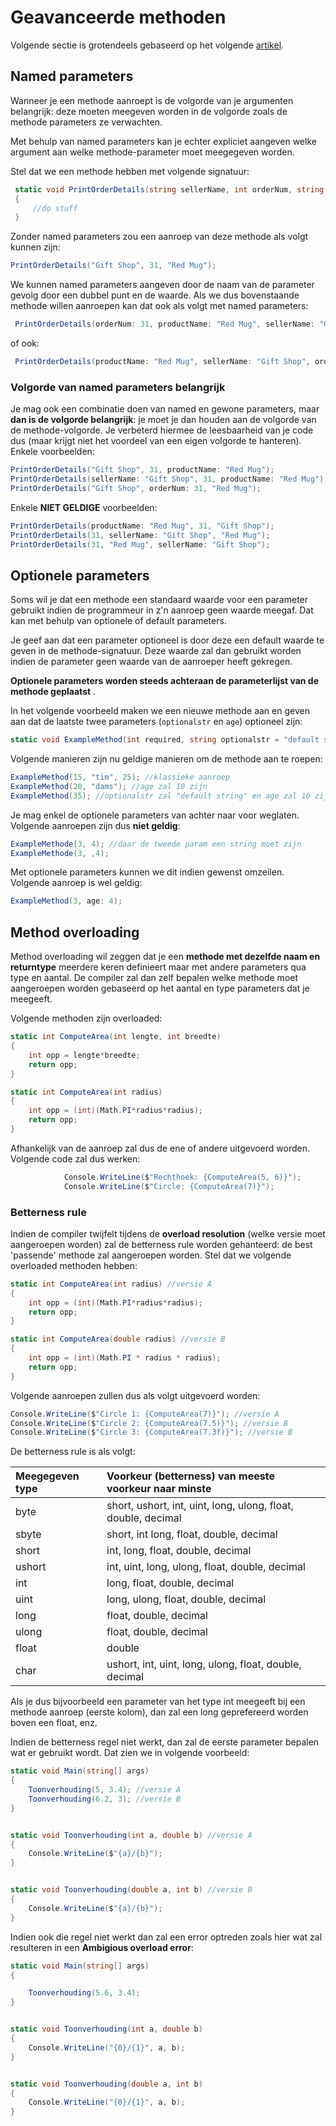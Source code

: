 # Geavanceerde methoden

Volgende sectie is grotendeels gebaseerd op het volgende [artikel](https://docs.microsoft.com/en-us/dotnet/csharp/programming-guide/classes-and-structs/named-and-optional-arguments).

## Named parameters

Wanneer je een methode aanroept is de volgorde van je argumenten belangrijk: deze moeten meegeven worden in de volgorde zoals de methode parameters ze verwachten.

Met behulp van named parameters kan je echter expliciet aangeven welke argument aan welke methode-parameter moet meegegeven worden.

Stel dat we een methode hebben met volgende signatuur:

```csharp
 static void PrintOrderDetails(string sellerName, int orderNum, string productName)
 {
     //do stuff
 }
```

Zonder named parameters zou een aanroep van deze methode als volgt kunnen zijn:

```csharp
PrintOrderDetails("Gift Shop", 31, "Red Mug");
```

We kunnen named parameters aangeven door de naam van de parameter gevolg door een dubbel punt en de waarde. Als we dus bovenstaande methode willen aanroepen kan dat ook als volgt met named parameters:

```csharp
 PrintOrderDetails(orderNum: 31, productName: "Red Mug", sellerName: "Gift Shop");
```

of ook:

```csharp
 PrintOrderDetails(productName: "Red Mug", sellerName: "Gift Shop", orderNum: 31);
```

### Volgorde van named parameters belangrijk

Je mag ook een combinatie doen van named en gewone parameters, maar **dan is de volgorde belangrijk**: je moet je dan houden aan de volgorde van de methode-volgorde. Je verbeterd hiermee de leesbaarheid van je code dus \(maar krijgt niet het voordeel van een eigen volgorde te hanteren\). Enkele voorbeelden:

```csharp
PrintOrderDetails("Gift Shop", 31, productName: "Red Mug");
PrintOrderDetails(sellerName: "Gift Shop", 31, productName: "Red Mug");    // C# 7.2 onwards
PrintOrderDetails("Gift Shop", orderNum: 31, "Red Mug");
```

Enkele **NIET GELDIGE** voorbeelden:

```csharp
PrintOrderDetails(productName: "Red Mug", 31, "Gift Shop");
PrintOrderDetails(31, sellerName: "Gift Shop", "Red Mug");
PrintOrderDetails(31, "Red Mug", sellerName: "Gift Shop");
```

## Optionele parameters

Soms wil je dat een methode een standaard waarde voor een parameter gebruikt indien de programmeur in z'n aanroep geen waarde meegaf. Dat kan met behulp van optionele of default parameters.

Je geef aan dat een parameter optioneel is door deze een default waarde te geven in de methode-signatuur. Deze waarde zal dan gebruikt worden indien de parameter geen waarde van de aanroeper heeft gekregen.

**Optionele parameters worden steeds achteraan de parameterlijst van de methode geplaatst** .

In het volgende voorbeeld maken we een nieuwe methode aan en geven aan dat de laatste twee parameters \(`optionalstr` en `age`\) optioneel zijn:

```csharp
static void ExampleMethod(int required, string optionalstr = "default string", int age = 10)
```

Volgende manieren zijn nu geldige manieren om de methode aan te roepen:

```csharp
ExampleMethod(15, "tim", 25); //klassieke aanroep
ExampleMethod(20, "dams"); //age zal 10 zijn
ExampleMethod(35); //optionalstr zal "default string" en age zal 10 zijn
```

Je mag enkel de optionele parameters van achter naar voor weglaten. Volgende aanroepen zijn dus **niet geldig**:

```csharp
ExampleMethode(3, 4); //daar de tweede param een string moet zijn
ExampleMethode(3, ,4);
```

Met optionele parameters kunnen we dit indien gewenst omzeilen. Volgende aanroep is wel geldig:

```csharp
ExampleMethod(3, age: 4);
```

## Method overloading

Method overloading wil zeggen dat je een **methode met dezelfde naam en returntype** meerdere keren definieert maar met andere parameters qua type en aantal. De compiler zal dan zelf bepalen welke methode moet aangeroepen worden gebaseerd op het aantal en type parameters dat je meegeeft.

Volgende methoden zijn overloaded:

```csharp
static int ComputeArea(int lengte, int breedte)
{
    int opp = lengte*breedte;
    return opp;
}

static int ComputeArea(int radius)
{
    int opp = (int)(Math.PI*radius*radius);
    return opp;
}
```

Afhankelijk van de aanroep zal dus de ene of andere uitgevoerd worden. Volgende code zal dus werken:

```csharp
            Console.WriteLine($"Rechthoek: {ComputeArea(5, 6)}");
            Console.WriteLine($"Circle: {ComputeArea(7)}");
```

### Betterness rule

Indien de compiler twijfelt tijdens de **overload resolution** \(welke versie moet aangeroepen worden\) zal de betterness rule worden gehanteerd: de best 'passende' methode zal aangeroepen worden. Stel dat we volgende overloaded methoden hebben:

```csharp
static int ComputeArea(int radius) //versie A
{
    int opp = (int)(Math.PI*radius*radius);
    return opp;
}

static int ComputeArea(double radius) //versie B
{
    int opp = (int)(Math.PI * radius * radius);
    return opp;
}
```

Volgende aanroepen zullen dus als volgt uitgevoerd worden:

```csharp
Console.WriteLine($"Circle 1: {ComputeArea(7)}"); //versie A
Console.WriteLine($"Circle 2: {ComputeArea(7.5)}"); //versie B
Console.WriteLine($"Circle 3: {ComputeArea(7.3f)}"); //versie B
```

De betterness rule is als volgt:

| Meegegeven type | Voorkeur \(betterness\) van meeste voorkeur naar minste |
| :--- | :--- |
| byte | short, ushort, int, uint, long, ulong, float, double, decimal |
| sbyte | short, int long, float, double, decimal |
| short | int, long, float, double, decimal |
| ushort | int, uint, long, ulong, float, double, decimal |
| int | long, float, double, decimal |
| uint | long, ulong, float, double, decimal |
| long | float, double, decimal |
| ulong | float, double, decimal |
| float | double |
| char | ushort, int, uint, long, ulong, float, double, decimal |

Als je dus bijvoorbeeld een parameter van het type int meegeeft bij een methode aanroep \(eerste kolom\), dan zal een long geprefereerd worden boven een float, enz.

Indien de betterness regel niet werkt, dan zal de eerste parameter bepalen wat er gebruikt wordt. Dat zien we in volgende voorbeeld:

```csharp
static void Main(string[] args)
{
    Toonverhouding(5, 3.4); //versie A
    Toonverhouding(6.2, 3); //versie B
}


static void Toonverhouding(int a, double b) //versie A
{
    Console.WriteLine($"{a}/{b}");
}


static void Toonverhouding(double a, int b) //versie B
{
    Console.WriteLine($"{a}/{b}");
}
```

Indien ook die regel niet werkt dan zal een error optreden zoals hier wat zal resulteren in een **Ambigious overload error**:

```csharp
static void Main(string[] args)
{

    Toonverhouding(5.6, 3.4);  
}


static void Toonverhouding(int a, double b)
{
    Console.WriteLine("{0}/{1}", a, b);
}


static void Toonverhouding(double a, int b)
{
    Console.WriteLine("{0}/{1}", a, b);
}
```

